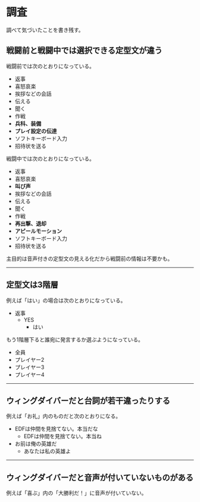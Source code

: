 # 調査
調べて気づいたことを書き残す。

## 戦闘前と戦闘中では選択できる定型文が違う

戦闘前では次のとおりになっている。

- 返事
- 喜怒哀楽
- 挨拶などの会話
- 伝える
- 聞く
- 作戦
- __兵科、装備__
- __プレイ設定の伝達__
- ソフトキーボード入力
- 招待状を送る

戦闘中では次のとおりになっている。

- 返事
- 喜怒哀楽
- __叫び声__
- 挨拶などの会話
- 伝える
- 聞く
- 作戦
- __再出撃、退却__
- __アピールモーション__
- ソフトキーボード入力
- 招待状を送る

主目的は音声付きの定型文の見える化だから戦闘前の情報は不要かも。

___
## 定型文は3階層

例えば「はい」の場合は次のとおりになっている。

- 返事
    - YES
        - はい

もう1階層下ると誰宛に発言するか選ぶようになっている。

- 全員
- プレイヤー2
- プレイヤー3
- プレイヤー4

___
## ウィングダイバーだと台詞が若干違ったりする

例えば「お礼」内のものだと次のとおりになる。

- EDFは仲間を見捨てない。本当だな
    - EDFは仲間を見捨てない。本当ね
- お前は俺の英雄だ
    - あなたは私の英雄よ

___
## ウィングダイバーだと音声が付いていないものがある

例えば「喜ぶ」内の「大勝利だ！」に音声が付いていない。